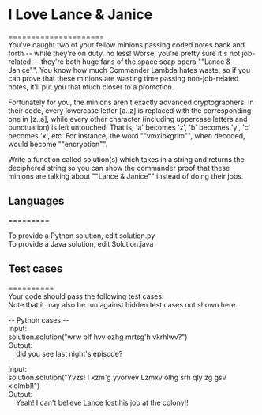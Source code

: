 # I Love Lance & Janice  
=====================  
You've caught two of your fellow minions passing coded notes back and forth -- while they're on duty, no less! Worse, you're pretty sure it's not job-related -- they're both huge fans of the space soap opera ""Lance & Janice"". You know how much Commander Lambda hates waste, so if you can prove that these minions are wasting time passing non-job-related notes, it'll put you that much closer to a promotion.  
  
Fortunately for you, the minions aren't exactly advanced cryptographers. In their code, every lowercase letter [a..z] is replaced with the corresponding one in [z..a], while every other character (including uppercase letters and punctuation) is left untouched. That is, 'a' becomes 'z', 'b' becomes 'y', 'c' becomes 'x', etc. For instance, the word ""vmxibkgrlm"", when decoded, would become ""encryption"".  
  
Write a function called solution(s) which takes in a string and returns the deciphered string so you can show the commander proof that these minions are talking about ""Lance & Janice"" instead of doing their jobs.  
  
## Languages  
=========  
  
To provide a Python solution, edit solution.py  
To provide a Java solution, edit Solution.java  
  
## Test cases  
==========  
Your code should pass the following test cases.  
Note that it may also be run against hidden test cases not shown here.  
  
-- Python cases --  
Input:  
solution.solution("wrw blf hvv ozhg mrtsg'h vkrhlwv?")  
Output:  
    did you see last night's episode?  
  
Input:  
solution.solution("Yvzs! I xzm'g yvorvev Lzmxv olhg srh qly zg gsv xlolmb!!")  
Output:  
    Yeah! I can't believe Lance lost his job at the colony!!  